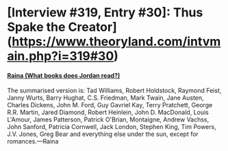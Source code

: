 # [Interview #319, Entry #30]: Thus Spake the Creator](https://www.theoryland.com/intvmain.php?i=319#30)

#### [Raina (What books does Jordan read?)](http://www.oocities.org/area51/stargate/8513/creator-read.htm)

The summarised version is: Tad Williams, Robert Holdstock, Raymond Feist, Janny Wurts, Barry Hughat, C.S. Friedman, Mark Twain, Jane Austen, Charles Dickens, John M. Ford, Guy Gavriel Kay, Terry Pratchett, George R.R. Martin, Jared Diamond, Robert Heinlein, John D. MacDonald, Louis L'Amour, James Patterson, Patrick O'Brian, Montaigne, Andrew Vachss, John Sanford, Patricia Cornwell, Jack London, Stephen King, Tim Powers, J.V. Jones, Greg Bear and everything else under the sun, except for romances.—Raina

